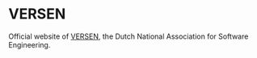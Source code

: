 # VERSEN 

Official website of [VERSEN](https://versen.nl), the Dutch National Association for Software Engineering.
